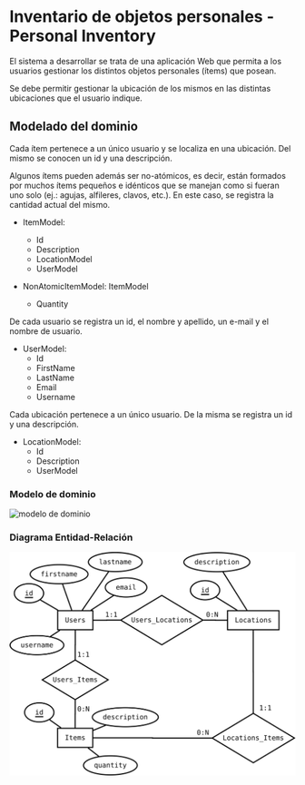 # Inventario de objetos personales - Personal Inventory

El sistema a desarrollar se trata de una aplicación Web que permita a los usuarios gestionar los distintos objetos personales (ítems) que posean.

Se debe permitir gestionar la ubicación de los mismos en las distintas ubicaciones que el usuario indique.

## Modelado del dominio

Cada ítem pertenece a un único usuario y se localiza en una ubicación. Del mismo se conocen un id y una descripción.

Algunos ítems pueden además ser no-atómicos, es decir, están formados por muchos ítems pequeños e idénticos que se manejan como si fueran uno solo (ej.: agujas, alfileres, clavos, etc.). En este caso, se registra la cantidad actual del mismo.

* ItemModel:
  * Id
  * Description
  * LocationModel
  * UserModel

* NonAtomicItemModel: ItemModel
  * Quantity

De cada usuario se registra un id, el nombre y apellido, un e-mail y el nombre de usuario.

* UserModel:
  * Id
  * FirstName
  * LastName
  * Email
  * Username

Cada ubicación pertenece a un único usuario. De la misma se registra un id y una descripción.

* LocationModel:
  * Id
  * Description
  * UserModel

### Modelo de dominio

![modelo de dominio](http://www.plantuml.com/plantuml/svg/TKuzImGn4EtpAuOjXOCJBEGAEKj1x6o58HcvuJAJDJCfHFplPdSbfuXDydWVRzxH7AitoU74YI1oZPasBEIdaYo4O6VM6IiAQ4baDCFj_WTPKSyBURCF8MOqWsUZ2Xy1W5D_NhcQAmfrd7504kJS_zRDA_NvdNvmaakw7uoLP-UYm_5KzDwBS1pMjuRgxE_3ybWYBfd_YjQ9q_K4knrCLzDsz01pCIAukyYREjeEW4bOsRnYjmt-RrCiVH3fKhOoBrt-jJiSILEJ_0K0)

### Diagrama Entidad-Relación

![diagrama entidad relación](er.svg)
